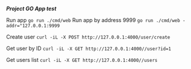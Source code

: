 ___Project GO App test___

Run app
```go run ./cmd/web```
Run app by address 9999
```go run ./cmd/web -addr="127.0.0.1:9999```

Create user
```curl -iL -X POST http://127.0.0.1:4000/user/create```

Get user by ID
```curl -iL -X GET http://127.0.0.1:4000//user?id=1```

Get users list
```curl -iL -X GET http://127.0.0.1:4000//users```

